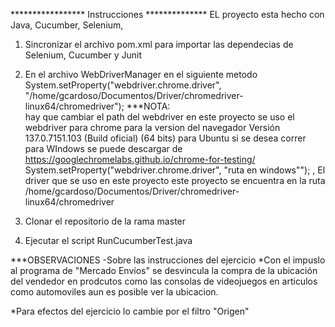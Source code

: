 ***************** Instrucciones **************
EL proyecto esta hecho con Java, Cucumber, Selenium, 

1) Sincronizar el archivo pom.xml para importar las dependecias de Selenium, Cucumber y Junit

2) En el archivo WebDriverManager en el siguiente metodo 
            System.setProperty("webdriver.chrome.driver", "/home/gcardoso/Documentos/Driver/chromedriver-linux64/chromedriver");
***NOTA: 			
hay que cambiar el path del webdriver en este proyecto se uso el webdriver para chrome para la version del navegador Versión 137.0.7151.103 (Build oficial) (64 bits)
para Ubuntu si se desea correr para WIndows se puede descargar de https://googlechromelabs.github.io/chrome-for-testing/
System.setProperty("webdriver.chrome.driver", "ruta en windows""); , 
El driver que se uso en este proyecto este proyecto se encuentra en la ruta  /home/gcardoso/Documentos/Driver/chromedriver-linux64/chromedriver

3) Clonar el repositorio de la rama master 

4) Ejecutar el script RunCucumberTest.java


***OBSERVACIONES 
-Sobre las instrucciones del ejercicio
*Con el impuslo al programa de "Mercado Envíos" se desvincula la compra de la ubicación del vendedor en prodcutos como las consolas de videojuegos
en articulos como automoviles aun es posible ver la ubicacion.

*Para efectos del ejercicio lo cambie por el filtro "Origen"
